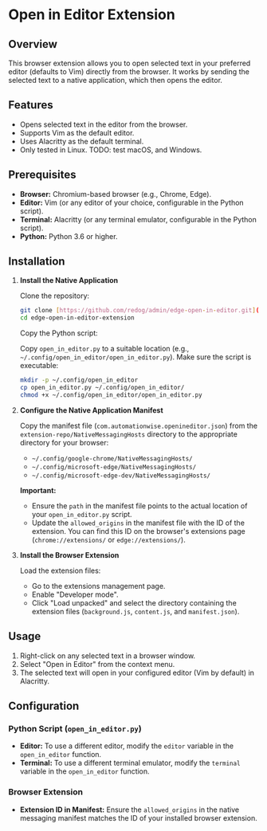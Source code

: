 # Open in Editor Extension

## Overview

This browser extension allows you to open selected text in your preferred editor (defaults to Vim) directly from the browser. It works by sending the selected text to a native application, which then opens the editor.

## Features

- Opens selected text in the editor from the browser.
- Supports Vim as the default editor.
- Uses Alacritty as the default terminal.
- Only tested in Linux. TODO: test macOS, and Windows.

## Prerequisites

- **Browser:** Chromium-based browser (e.g., Chrome, Edge).
- **Editor:** Vim (or any editor of your choice, configurable in the Python script).
- **Terminal:** Alacritty (or any terminal emulator, configurable in the Python script).
- **Python:** Python 3.6 or higher.

## Installation

1.  **Install the Native Application**

    Clone the repository:

    ```bash
    git clone [https://github.com/redog/admin/edge-open-in-editor.git](https://github.com/redog/admin/edge-open-in-editor.git) # Replace with your repo
    cd edge-open-in-editor-extension
    ```

    Copy the Python script:

    Copy `open_in_editor.py` to a suitable location (e.g., `~/.config/open_in_editor/open_in_editor.py`). Make sure the script is executable:

    ```bash
    mkdir -p ~/.config/open_in_editor
    cp open_in_editor.py ~/.config/open_in_editor/
    chmod +x ~/.config/open_in_editor/open_in_editor.py
    ```

2.  **Configure the Native Application Manifest**

    Copy the manifest file (`com.automationwise.openineditor.json`) from the `extension-repo/NativeMessagingHosts` directory to the appropriate directory for your browser:

    -   `~/.config/google-chrome/NativeMessagingHosts/`
    -   `~/.config/microsoft-edge/NativeMessagingHosts/`
    -   `~/.config/microsoft-edge-dev/NativeMessagingHosts/`

    **Important:**

    -   Ensure the `path` in the manifest file points to the actual location of your `open_in_editor.py` script.
    -   Update the `allowed_origins` in the manifest file with the ID of the extension. You can find this ID on the browser's extensions page (`chrome://extensions/` or `edge://extensions/`).

3.  **Install the Browser Extension**

    Load the extension files:

    -   Go to the extensions management page.
    -   Enable "Developer mode".
    -   Click "Load unpacked" and select the directory containing the extension files (`background.js`, `content.js`, and `manifest.json`).

## Usage

1.  Right-click on any selected text in a browser window.
2.  Select "Open in Editor" from the context menu.
3.  The selected text will open in your configured editor (Vim by default) in Alacritty.

## Configuration

### Python Script (`open_in_editor.py`)

-   **Editor:** To use a different editor, modify the `editor` variable in the `open_in_editor` function.
-   **Terminal:** To use a different terminal emulator, modify the `terminal` variable in the `open_in_editor` function.

### Browser Extension

-   **Extension ID in Manifest:** Ensure the `allowed_origins` in the native messaging manifest matches the ID of your installed browser extension.

